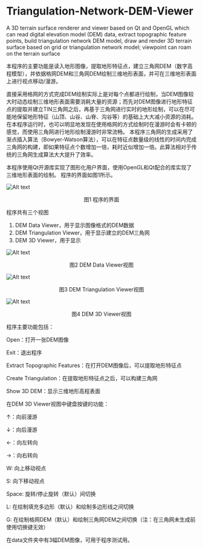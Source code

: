 # Triangulation-Network-DEM-Viewer
A 3D terrain surface renderer and viewer based on Qt and OpenGL which can read digital elevation model (DEM) data, extract topographic feature points, build triangulation network DEM model, draw and render 3D terrain surface based on grid or triangulation network model; viewpoint can roam on the terrain surface

本程序的主要功能是读入地形图像，提取地形特征点，建立三角网DEM（数字高程模型），并依据格网DEM和三角网DEM绘制三维地形表面，并可在三维地形表面上进行视点移动/漫游。

直接采用格网的方式完成DEM绘制实际上是对每个点都进行绘制，当DEM图像较大时动态绘制三维地形表面需要消耗大量的资源；而先对DEM图像进行地形特征点的提取并建立TIN三角网之后，再基于三角网进行实时的地形绘制，可以在尽可能地保留地形特征（山顶、山谷、山脊、沟谷等）的基础上大大减小资源的消耗。在本程序运行时，也可以明显地发现在使用格网的方式绘制时在漫游时会有卡顿的感觉，而使用三角网进行地形绘制漫游时非常流畅。
本程序三角网的生成采用了渐点插入算法（Bowyer-Watson算法），可以在特征点数量级的线性的时间内完成三角网的构建，即如果特征点个数增加一倍，耗时近似增加一倍。此算法相对于传统的三角网生成算法大大提升了效率。

本程序使用Qt开源库实现了图形化用户界面，使用OpenGL和Qt配合的库实现了三维地形表面的绘制。
程序的界面如图1所示。

![Alt text](https://raw.githubusercontent.com/zhengyuan-liu/Triangulation-Network-DEM-Viewer/master/demo/1.png)

<p align = "center">图1 程序的界面</p>

程序共有三个视图
1.	DEM Data Viewer，用于显示图像格式的DEM数据
2.	DEM Triangulation Viewer，用于显示建立的DEM三角网
3.	DEM 3D Viewer，用于显示

![Alt text](https://raw.githubusercontent.com/zhengyuan-liu/Triangulation-Network-DEM-Viewer/master/demo/2.png)

<p align = "center">图2 DEM Data Viewer视图</p>

![Alt text](https://raw.githubusercontent.com/zhengyuan-liu/Triangulation-Network-DEM-Viewer/master/demo/3.png)

<p align = "center">图3 DEM Triangulation Viewer视图</p>

![Alt text](https://raw.githubusercontent.com/zhengyuan-liu/Triangulation-Network-DEM-Viewer/master/demo/4.png)

<p align = "center">图4 DEM 3D Viewer视图</p>

程序主要功能包括：

Open：打开一张DEM图像

Exit：退出程序

Extract Topographic Features：在打开DEM图像后，可以提取地形特征点

Create Triangulation：在提取地形特征点之后，可以构建三角网

Show 3D DEM：显示三维地形高程表面

在DEM 3D Viewer视图中键盘按键的功能：

↑：向前漫游

↓：向后漫游

←：向左转向

→：向右转向

W: 向上移动视点

S: 向下移动视点

Space: 旋转/停止旋转（默认）间切换

L: 在绘制填充多边形（默认）和绘制多边形线之间切换

G: 在绘制格网DEM（默认）和绘制三角网DEM之间切换（注：在三角网未生成前使用切换键无效）

在data文件夹中有3幅DEM图像，可用于程序测试用。

